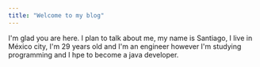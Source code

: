 ```yaml
---
title: "Welcome to my blog"
---
```


I'm glad you are here. I plan to talk about me, my name is Santiago, I live in México city, I'm 29 years old and I'm an engineer however I'm studying programming and I hpe to become a java developer.  

